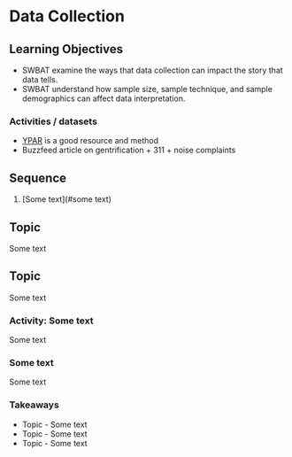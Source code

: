 # Data Collection

## Learning Objectives

* SWBAT examine the ways that data collection can impact the story that data tells.
* SWBAT understand how sample size, sample technique, and sample demographics can affect data interpretation.

### Activities / datasets
- [YPAR](http://yparhub.berkeley.edu/) is a good resource and method
- Buzzfeed article on gentrification + 311 + noise complaints

## Sequence

1. [Some text](#some text)

## Topic

Some text

## Topic

Some text

### Activity: Some text

Some text

### Some text

Some text

### Takeaways

* Topic - Some text
* Topic - Some text
* Topic - Some text
